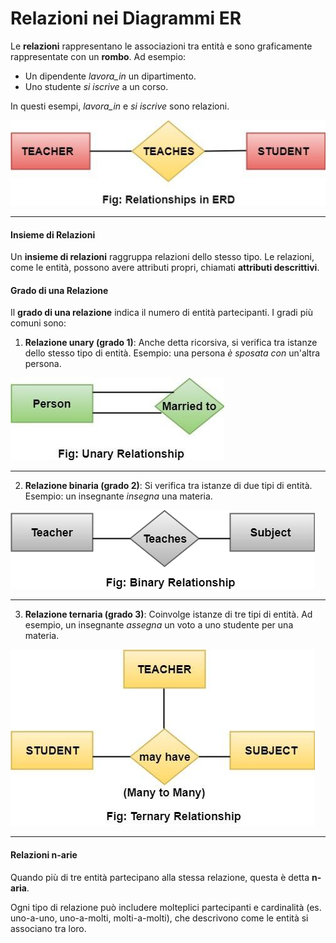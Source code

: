 # Relazioni nei Diagrammi ER

Le **relazioni** rappresentano le associazioni tra entità e sono graficamente rappresentate con un **rombo**. Ad esempio:  

- Un dipendente *lavora_in* un dipartimento.  
- Uno studente *si iscrive* a un corso.  

In questi esempi, *lavora_in* e *si iscrive* sono relazioni.


![Alt text](image.X03HY2.png)

---

#### Insieme di Relazioni  

Un **insieme di relazioni** raggruppa relazioni dello stesso tipo. Le relazioni, come le entità, possono avere attributi propri, chiamati **attributi descrittivi**.

#### Grado di una Relazione  

Il **grado di una relazione** indica il numero di entità partecipanti. I gradi più comuni sono:  

1. **Relazione unary (grado 1)**: Anche detta ricorsiva, si verifica tra istanze dello stesso tipo di entità. Esempio: una persona *è sposata con* un'altra persona.  

![Alt text](image.ONWHY2.png)

---

2. **Relazione binaria (grado 2)**: Si verifica tra istanze di due tipi di entità. Esempio: un insegnante *insegna* una materia.  

![Alt text](image.4UCAY2.png)

---

3. **Relazione ternaria (grado 3)**: Coinvolge istanze di tre tipi di entità. Ad esempio, un insegnante *assegna* un voto a uno studente per una materia.  

![Alt text](image.UMRPY2.png)

---

#### Relazioni n-arie  

Quando più di tre entità partecipano alla stessa relazione, questa è detta **n-aria**.  

Ogni tipo di relazione può includere molteplici partecipanti e cardinalità (es. uno-a-uno, uno-a-molti, molti-a-molti), che descrivono come le entità si associano tra loro.
